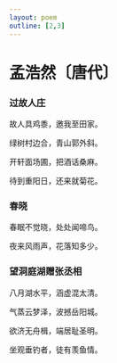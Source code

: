 ```yaml
---
layout: poem
outline: [2,3]
---
```


# 孟浩然〔唐代〕

### 过故人庄

故人具鸡黍，邀我至田家。

绿树村边合，青山郭外斜。

开轩面场圃，把酒话桑麻。

待到重阳日，还来就菊花。



### 春晓

春眠不觉晓，处处闻啼鸟。

夜来风雨声，花落知多少。



### 望洞庭湖赠张丞相

八月湖水平，涵虚混太清。

气蒸云梦泽，波撼岳阳城。

欲济无舟楫，端居耻圣明。

坐观垂钓者，徒有羡鱼情。